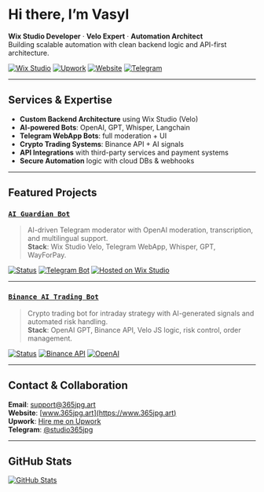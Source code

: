 # Hi there, I’m Vasyl

**Wix Studio Developer** · **Velo Expert** · **Automation Architect**  
Building scalable automation with clean backend logic and API-first architecture.

[![Wix Studio](https://img.shields.io/badge/Built%20with-Wix%20Studio-000000?style=flat&logo=wix&logoColor=white)](https://www.wix.com/studio)
[![Upwork](https://img.shields.io/badge/Available_on-Upwork-brightgreen?style=flat&logo=upwork)](https://www.upwork.com/freelancers/~017752a03bdc66874d)
[![Website](https://img.shields.io/badge/Website-365jpg.art-orange?style=flat&logo=googlechrome)](https://www.365jpg.art)
[![Telegram](https://img.shields.io/badge/Telegram-@studio365jpg-blue?style=flat&logo=telegram)](https://t.me/studio365jpg)

---

## Services & Expertise

- **Custom Backend Architecture** using Wix Studio (Velo)
- **AI-powered Bots**: OpenAI, GPT, Whisper, Langchain
- **Telegram WebApp Bots**: full moderation + UI
- **Crypto Trading Systems**: Binance API + AI signals
- **API Integrations** with third-party services and payment systems
- **Secure Automation** logic with cloud DBs & webhooks

---

## Featured Projects

### [`AI Guardian Bot`](https://github.com/Vasooook/ai-guardian-bot)
> AI-driven Telegram moderator with OpenAI moderation, transcription, and multilingual support.  
> **Stack**: Wix Studio Velo, Telegram WebApp, Whisper, GPT, WayForPay.

[![Status](https://img.shields.io/badge/Type-Private_Integration-blue?style=flat)]()
[![Telegram Bot](https://img.shields.io/badge/Platform-Telegram-blue?logo=telegram)]()
[![Hosted on Wix Studio](https://img.shields.io/badge/Hosted_on-Wix_Studio-000?logo=wix&logoColor=white)]()

---

### [`Binance AI Trading Bot`](https://github.com/Vasooook/binance-ai-trading-bot)
> Crypto trading bot for intraday strategy with AI-generated signals and automated risk handling.  
> **Stack**: OpenAI GPT, Binance API, Velo JS logic, risk control, order management.

[![Status](https://img.shields.io/badge/Type-Intraday_AI_Trader-green?style=flat)]()
[![Binance API](https://img.shields.io/badge/API-Binance-yellow?logo=binance)]()
[![OpenAI](https://img.shields.io/badge/AI-OpenAI-222222?logo=openai)]()

---

## Contact & Collaboration

**Email**: [support@365jpg.art](mailto:support@365jpg.art)  
**Website**: [www.365jpg.art](https://www.365jpg.art)  
**Upwork**: [Hire me on Upwork](https://www.upwork.com/freelancers/~017752a03bdc66874d)  
**Telegram**: [@studio365jpg](https://t.me/studio365jpg)

---

## GitHub Stats

[![GitHub Stats](https://github-readme-stats.vercel.app/api?username=vasooook&show_icons=true&hide_border=true&theme=default)](https://github.com/anuraghazra/github-readme-stats)
